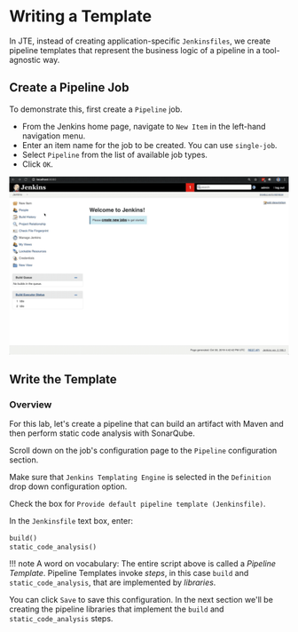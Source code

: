 # Writing a Template

In JTE, instead of creating application-specific `Jenkinsfiles`, we create pipeline templates that represent the business logic of a pipeline in a tool-agnostic way.

## Create a Pipeline Job

To demonstrate this, first create a `Pipeline` job.

* From the Jenkins home page, navigate to `New Item` in the left-hand navigation menu.
* Enter an item name for the job to be created. You can use `single-job`.
* Select `Pipeline` from the list of available job types.
* Click `OK`.

![Creating a pipeline job](./images/create_pipeline_job.gif)

## Write the Template

### Overview

For this lab, let's create a pipeline that can build an artifact with Maven and then perform static code analysis with SonarQube.

Scroll down on the job's configuration page to the `Pipeline` configuration section.

Make sure that `Jenkins Templating Engine` is selected in the `Definition` drop down configuration option.

Check the box for `Provide default pipeline template (Jenkinsfile)`.

In the `Jenkinsfile` text box, enter:

``` text
build()
static_code_analysis()
```

!!! note
    A word on vocabulary: The entire script above is called a *Pipeline Template*. Pipeline Templates invoke *steps*, in this case `build` and `static_code_analysis`, that are implemented by *libraries*.

You can click `Save` to save this configuration. In the next section we'll be creating the pipeline libraries that implement the `build` and `static_code_analysis` steps.
